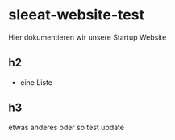 
# sleeat-website-test

Hier dokumentieren wir unsere Startup Website

## h2
- eine Liste

## h3
etwas anderes oder so 
test update

